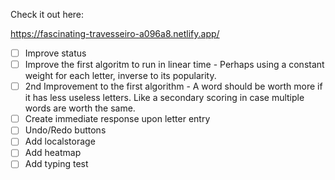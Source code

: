 Check it out here:

https://fascinating-travesseiro-a096a8.netlify.app/


- [ ] Improve status
- [ ] Improve the first algoritm to run in linear time - Perhaps using a constant weight for each letter, inverse to its popularity.
- [ ] 2nd Improvement to the first algorithm - A word should be worth more if it has less useless letters. Like a secondary scoring in case multiple words are worth the same. 
- [ ] Create immediate response upon letter entry
- [ ] Undo/Redo buttons
- [ ] Add localstorage
- [ ] Add heatmap
- [ ] Add typing test
